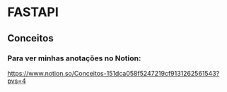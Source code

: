 # FASTAPI

## Conceitos

### Para ver minhas anotações no Notion:

https://www.notion.so/Conceitos-151dca058f5247219cf9131262561543?pvs=4
